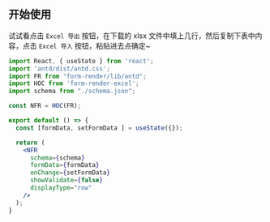 
## 开始使用

试试看点击 `Excel 导出` 按钮，在下载的 xlsx 文件中填上几行，然后复制下表中内容，点击 `Excel 导入` 按钮，粘贴进去点确定~

```jsx
import React, { useState } from 'react';
import 'antd/dist/antd.css';
import FR from "form-render/lib/antd";
import HOC from 'form-render-excel';
import schema from "./schema.json";

const NFR = HOC(FR);

export default () => {
  const [formData, setFormData ] = useState({});

  return (
    <NFR
      schema={schema}
      formData={formData}
      onChange={setFormData}
      showValidate={false}
      displayType="row"
    />
  );
}
```
